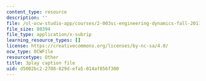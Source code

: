 ```yaml
---
content_type: resource
description: ''
file: /ol-ocw-studio-app/courses/2-003sc-engineering-dynamics-fall-2011/d5002bc22708829defa5014af856f300_wzEqF_UQkks.srt
file_size: 80394
file_type: application/x-subrip
learning_resource_types: []
license: https://creativecommons.org/licenses/by-nc-sa/4.0/
ocw_type: OCWFile
resourcetype: Other
title: 3play caption file
uid: d5002bc2-2708-829d-efa5-014af856f300
---
```

